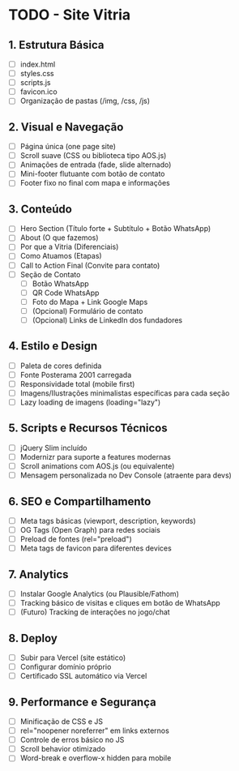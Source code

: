# TODO - Site Vitria

## 1. Estrutura Básica
- [ ] index.html
- [ ] styles.css
- [ ] scripts.js
- [ ] favicon.ico
- [ ] Organização de pastas (/img, /css, /js)

## 2. Visual e Navegação
- [ ] Página única (one page site)
- [ ] Scroll suave (CSS ou biblioteca tipo AOS.js)
- [ ] Animações de entrada (fade, slide alternado)
- [ ] Mini-footer flutuante com botão de contato
- [ ] Footer fixo no final com mapa e informações

## 3. Conteúdo
- [ ] Hero Section (Título forte + Subtítulo + Botão WhatsApp)
- [ ] About (O que fazemos)
- [ ] Por que a Vitria (Diferenciais)
- [ ] Como Atuamos (Etapas)
- [ ] Call to Action Final (Convite para contato)
- [ ] Seção de Contato
  - [ ] Botão WhatsApp
  - [ ] QR Code WhatsApp
  - [ ] Foto do Mapa + Link Google Maps
  - [ ] (Opcional) Formulário de contato
  - [ ] (Opcional) Links de LinkedIn dos fundadores

## 4. Estilo e Design
- [ ] Paleta de cores definida
- [ ] Fonte Posterama 2001 carregada
- [ ] Responsividade total (mobile first)
- [ ] Imagens/Ilustrações minimalistas específicas para cada seção
- [ ] Lazy loading de imagens (loading="lazy")

## 5. Scripts e Recursos Técnicos
- [ ] jQuery Slim incluído
- [ ] Modernizr para suporte a features modernas
- [ ] Scroll animations com AOS.js (ou equivalente)
- [ ] Mensagem personalizada no Dev Console (atraente para devs)

## 6. SEO e Compartilhamento
- [ ] Meta tags básicas (viewport, description, keywords)
- [ ] OG Tags (Open Graph) para redes sociais
- [ ] Preload de fontes (rel="preload")
- [ ] Meta tags de favicon para diferentes devices

## 7. Analytics
- [ ] Instalar Google Analytics (ou Plausible/Fathom)
- [ ] Tracking básico de visitas e cliques em botão de WhatsApp
- [ ] (Futuro) Tracking de interações no jogo/chat

## 8. Deploy
- [ ] Subir para Vercel (site estático)
- [ ] Configurar domínio próprio
- [ ] Certificado SSL automático via Vercel

## 9. Performance e Segurança
- [ ] Minificação de CSS e JS
- [ ] rel="noopener noreferrer" em links externos
- [ ] Controle de erros básico no JS
- [ ] Scroll behavior otimizado
- [ ] Word-break e overflow-x hidden para mobile
